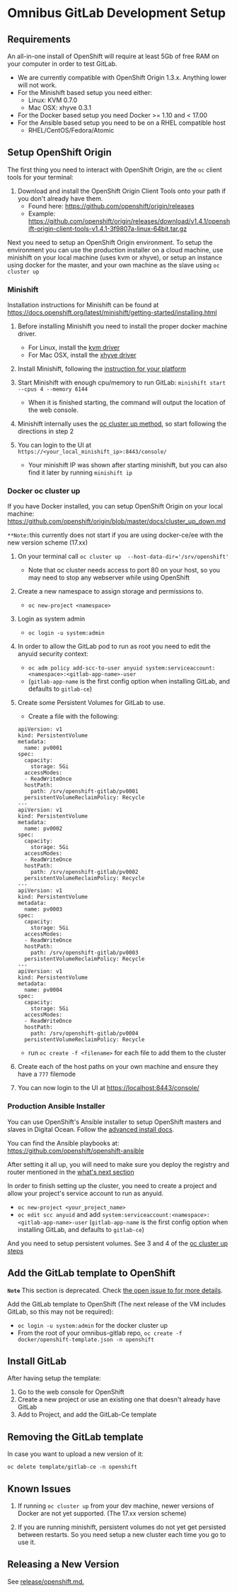 # Omnibus GitLab Development Setup

## Requirements

An all-in-one install of OpenShift will require at least 5Gb of free RAM on your
computer in order to test GitLab.

 - We are currently compatible with OpenShift Origin 1.3.x. Anything lower will not work.
 - For the Minishift based setup you need either:
   - Linux: KVM 0.7.0
   - Mac OSX: xhyve 0.3.1
 - For the Docker based setup you need Docker >= 1.10 and < 17.00
 - For the Ansible based setup you need to be on a RHEL compatible host
   - RHEL/CentOS/Fedora/Atomic

## Setup OpenShift Origin

The first thing you need to interact with OpenShift Origin, are the `oc` client tools for your terminal:

1. Download and install the OpenShift Origin Client Tools onto your path if you don't already have them.
   - Found here: https://github.com/openshift/origin/releases
   - Example: https://github.com/openshift/origin/releases/download/v1.4.1/openshift-origin-client-tools-v1.4.1-3f9807a-linux-64bit.tar.gz

Next you need to setup an OpenShift Origin environment. To setup the environment you can use the production installer
on a cloud machine, use minishift on your local machine (uses kvm or xhyve), or setup an instance
using docker for the master, and your own machine as the slave using `oc cluster up`

### Minishift

Installation instructions for Minishift can be found at https://docs.openshift.org/latest/minishift/getting-started/installing.html

1. Before installing Minishift you need to install the proper docker machine driver.
   - For Linux, install the [kvm driver](https://minishift.io/docs/docker-machine-drivers.html#kvm-driver)
   - For Mac OSX, install the [xhyve driver](https://minishift.io/docs/docker-machine-drivers.html#xhyve-driver)

1. Install Minishift, following the [instruction for your platform](https://docs.openshift.org/latest/minishift/getting-started/installing.html)

1. Start Minishift with enough cpu/memory to run GitLab: `minishift start --cpus 4 --memory 6144`
   - When it is finished starting, the command will output the location of the web console.

1. Minishift internally uses the [oc cluster up method](#docker-oc-cluster-up), so start following the directions in step 2

1. You can login to the UI at `https://<your_local_minishift_ip>:8443/console/`
   - Your minishift IP was shown after starting minishift, but you can also find it later by running `minishift ip`

### Docker oc cluster up

If you have Docker installed, you can setup OpenShift Origin on your local machine: https://github.com/openshift/origin/blob/master/docs/cluster_up_down.md

`**Note:`this currently does not start if you are using docker-ce/ee with the new version scheme (17.xx)

1. On your terminal call `oc cluster up  --host-data-dir='/srv/openshift'`
   - Note that oc cluster needs access to port 80 on your host, so you may need to stop any webserver while using OpenShift

1. Create a new namespace to assign storage and permissions to.
   - `oc new-project <namespace>`

1. Login as system admin
   - `oc login -u system:admin`

1. In order to allow the GitLab pod to run as root you need to edit the anyuid security context:
   - `oc adm policy add-scc-to-user anyuid system:serviceaccount:<namespace>:<gitlab-app-name>-user`
   - (`gitlab-app-name` is the first config option when installing GitLab, and defaults to `gitlab-ce`)

1. Create some Persistent Volumes for GitLab to use.
   - Create a file with the following:

    ```
    apiVersion: v1
    kind: PersistentVolume
    metadata:
      name: pv0001
    spec:
      capacity:
        storage: 5Gi
      accessModes:
      - ReadWriteOnce
      hostPath:
        path: /srv/openshift-gitlab/pv0001
      persistentVolumeReclaimPolicy: Recycle
    ---
    apiVersion: v1
    kind: PersistentVolume
    metadata:
      name: pv0002
    spec:
      capacity:
        storage: 5Gi
      accessModes:
      - ReadWriteOnce
      hostPath:
        path: /srv/openshift-gitlab/pv0002
      persistentVolumeReclaimPolicy: Recycle
    ---
    apiVersion: v1
    kind: PersistentVolume
    metadata:
      name: pv0003
    spec:
      capacity:
        storage: 5Gi
      accessModes:
      - ReadWriteOnce
      hostPath:
        path: /srv/openshift-gitlab/pv0003
      persistentVolumeReclaimPolicy: Recycle
    ---
    apiVersion: v1
    kind: PersistentVolume
    metadata:
      name: pv0004
    spec:
      capacity:
        storage: 5Gi
      accessModes:
      - ReadWriteOnce
      hostPath:
        path: /srv/openshift-gitlab/pv0004
      persistentVolumeReclaimPolicy: Recycle
    ```

   - run `oc create -f <filename>` for each file to add them to the cluster

1. Create each of the host paths on your own machine and ensure they have a `777` filemode

1. You can now login to the UI at <https://localhost:8443/console/>

### Production Ansible Installer

You can use OpenShift's Ansible installer to setup OpenShift masters and slaves in Digital Ocean. Follow the [advanced install docs](https://docs.openshift.org/latest/install_config/install/advanced_install.html).

You can find the Ansible playbooks at: <https://github.com/openshift/openshift-ansible>

After setting it all up, you will need to make sure you deploy the registry and router mentioned in the [what's next section](https://docs.openshift.org/latest/install_config/install/advanced_install.html#what-s-next)

In order to finish setting up the cluster, you need to create a project and allow your project's service account to run as anyuid.

- `oc new-project <your_project_name>`
- `oc edit scc anyuid` and add `system:serviceaccount:<namespace>:<gitlab-app-name>-user` (`gitlab-app-name` is the first config option when installing GitLab, and defaults to `gitlab-ce`)

And you need to setup persistent volumes. See 3 and 4 of the [oc cluster up steps](#docker-oc-cluster-up)

## Add the GitLab template to OpenShift

**`Note`** This section is deprecated. Check [the open issue to for more details](https://gitlab.com/gitlab-org/distribution/team-tasks/issues/263).

Add the GitLab template to OpenShift (The next release of the VM includes GitLab, so this may not be required):

- `oc login -u system:admin` for the docker cluster up
- From the root of your omnibus-gitlab repo, `oc create -f docker/openshift-template.json -n openshift`

## Install GitLab

After having setup the template:

1. Go to the web console for OpenShift
1. Create a new project or use an existing one that doesn't already have GitLab
1. Add to Project, and add the GitLab-Ce template

## Removing the GitLab template

In case you want to upload a new version of it:

`oc delete template/gitlab-ce -n openshift`

## Known Issues

 1. If running `oc cluster up` from your dev machine, newer versions of Docker are not yet supported. (The 17.xx version scheme)

 1. If you are running minishift, persistent volumes do not yet get persisted between restarts. So you need setup a new cluster each
 time you go to use it.

## Releasing a New Version

See [release/openshift.md.](../../release/openshift.md)
